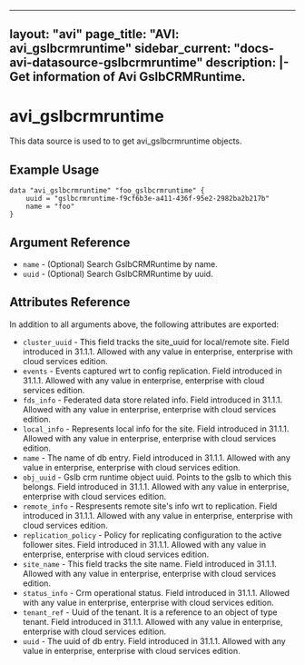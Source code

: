 <!--
    Copyright 2021 VMware, Inc.
    SPDX-License-Identifier: Mozilla Public License 2.0
-->
---
layout: "avi"
page_title: "AVI: avi_gslbcrmruntime"
sidebar_current: "docs-avi-datasource-gslbcrmruntime"
description: |-
  Get information of Avi GslbCRMRuntime.
---

# avi_gslbcrmruntime

This data source is used to to get avi_gslbcrmruntime objects.

## Example Usage

```hcl
data "avi_gslbcrmruntime" "foo_gslbcrmruntime" {
    uuid = "gslbcrmruntime-f9cf6b3e-a411-436f-95e2-2982ba2b217b"
    name = "foo"
}
```

## Argument Reference

* `name` - (Optional) Search GslbCRMRuntime by name.
* `uuid` - (Optional) Search GslbCRMRuntime by uuid.

## Attributes Reference

In addition to all arguments above, the following attributes are exported:

* `cluster_uuid` - This field tracks the site_uuid for local/remote site. Field introduced in 31.1.1. Allowed with any value in enterprise, enterprise with cloud services edition.
* `events` - Events captured wrt to config replication. Field introduced in 31.1.1. Allowed with any value in enterprise, enterprise with cloud services edition.
* `fds_info` - Federated data store related info. Field introduced in 31.1.1. Allowed with any value in enterprise, enterprise with cloud services edition.
* `local_info` - Represents local info for the site. Field introduced in 31.1.1. Allowed with any value in enterprise, enterprise with cloud services edition.
* `name` - The name of db entry. Field introduced in 31.1.1. Allowed with any value in enterprise, enterprise with cloud services edition.
* `obj_uuid` - Gslb crm runtime object uuid. Points to the gslb to which this belongs. Field introduced in 31.1.1. Allowed with any value in enterprise, enterprise with cloud services edition.
* `remote_info` - Respresents remote site's info wrt to replication. Field introduced in 31.1.1. Allowed with any value in enterprise, enterprise with cloud services edition.
* `replication_policy` - Policy for replicating configuration to the active follower sites. Field introduced in 31.1.1. Allowed with any value in enterprise, enterprise with cloud services edition.
* `site_name` - This field tracks the site name. Field introduced in 31.1.1. Allowed with any value in enterprise, enterprise with cloud services edition.
* `status_info` - Crm operational status. Field introduced in 31.1.1. Allowed with any value in enterprise, enterprise with cloud services edition.
* `tenant_ref` - Uuid of the tenant. It is a reference to an object of type tenant. Field introduced in 31.1.1. Allowed with any value in enterprise, enterprise with cloud services edition.
* `uuid` - The uuid of db entry. Field introduced in 31.1.1. Allowed with any value in enterprise, enterprise with cloud services edition.

